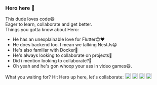 ### Hero here 👋

This dude loves code😄  
Eager to learn, collaborate and get better.  
Things you gotta know about Hero:
 - He has an unexplainable love for Flutter😍♥️
 - He does backend too. I mean we talking NestJs😁
 - He's also familiar with Docker🤝
 - He's always looking to collaborate on projects🤤
 - Did i mention looking to collaborate?🤔
 - Oh yeah and he's gon whoop your ass in video games😄.
 
 
What you waiting for? Hit Hero up here, let's collaborate:
[<img src='https://cdn.jsdelivr.net/npm/simple-icons@3.0.1/icons/github.svg' alt='github' height='18'>](https://github.com/herocodess)  [<img src='https://cdn.jsdelivr.net/npm/simple-icons@3.0.1/icons/twitter.svg' alt='twitter' height='18'>](https://twitter.com/herocodes_)  [<img src='https://cdn.jsdelivr.net/npm/simple-icons@3.0.1/icons/gmail.svg' alt='codepen' height='18'>](momohhero2@gmail.com)  [<img src='https://cdn.jsdelivr.net/npm/simple-icons@3.0.1/icons/linkedin.svg' alt='website' height='18'>](https://www.linkedin.com/in/momoh-herodion-038185183/)
 
 
<!--![Hero's GitHub Stats](https://github-readme-stats.vercel.app/api?username=herocodess&theme=cobalt&show_icons=true&&line_height=40)
![Profile views](https://gpvc.arturio.dev/herocodess)-->

<!--
**herocodess/herocodess** is a ✨ _special_ ✨ repository because its `README.md` (this file) appears on your GitHub profile.

Here are some ideas to get you started:

- 🔭 I’m currently working on ...
- 🌱 I’m currently learning ...
- 👯 I’m looking to collaborate on ...
- 🤔 I’m looking for help with ...
- 💬 Ask me about ...
- 📫 How to reach me: ...
- 😄 Pronouns: ...
- ⚡ Fun fact: ...
-->
